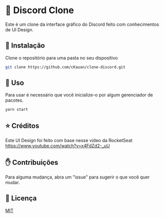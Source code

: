 # :rocket: Discord Clone

Este é um clone da interface gráfico do Discord feito com conhecimentos de UI Design.

## :closed_book: Instalação

Clone o repositório para uma pasta no seu dispositivo

```bash
git clone https://github.com/cKauan/clone-discord.git
```

## :green_book: Uso
Para usar é necessário que você inicialize-o por algum gerenciador de pacotes.

```yarn start```

## :star: Créditos
Este UI Design foi feito com base nesse vídeo da RocketSeat<br>
https://www.youtube.com/watch?v=x4FdZd2-_uU

## :raised_hand: Contribuições
Para alguma mudança, abra um "issue" para sugerir o que você quer mudar.

## :scroll: Licença
[MIT](https://choosealicense.com/licenses/mit/)
